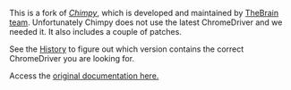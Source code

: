 This is a fork of [*Chimpy*](https://github.com/TheBrainFamily/chimpy), which is developed and maintained by [TheBrain team](http://team.thebrain.pro).  Unfortunately Chimpy does not use the latest ChromeDriver and we needed it.  It also includes a couple of patches.

See the [History](https://github.com/CherryCircle/chimpy/blob/master/HISTORY.md) to figure out which version contains the correct ChromeDriver you are looking for.

Access the [original documentation here.](https://thebrainfamily.github.io/chimpy)
